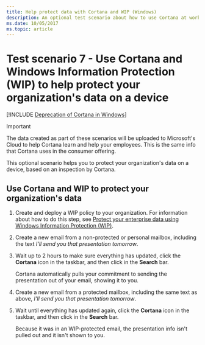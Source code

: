```yaml
---
title: Help protect data with Cortana and WIP (Windows)
description: An optional test scenario about how to use Cortana at work with Windows Information Protection (WIP).
ms.date: 10/05/2017
ms.topic: article
--- 
```


# Test scenario 7 - Use Cortana and Windows Information Protection (WIP) to help protect your organization's data on a device
<!--Using include for Cortana in Windows deprecation -->
[!INCLUDE [Deprecation of Cortana in Windows](./includes/cortana-deprecation.md)] 

>[!IMPORTANT]
>The data created as part of these scenarios will be uploaded to Microsoft's Cloud to help Cortana learn and help your employees. This is the same info that Cortana uses in the consumer offering. 

This optional scenario helps you to protect your organization's data on a device, based on an inspection by Cortana. 

## Use Cortana and WIP to protect your organization's data  

1. Create and deploy a WIP policy to your organization. For information about how to do this step, see [Protect your enterprise data using Windows Information Protection (WIP)](/windows/threat-protection/windows-information-protection/protect-enterprise-data-using-wip). 

2. Create a new email from a non-protected or personal mailbox, including the text _I'll send you that presentation tomorrow_. 

3. Wait up to 2 hours to make sure everything has updated, click the **Cortana** icon in the taskbar, and then click in the **Search** bar. 

    Cortana automatically pulls your commitment to sending the presentation out of your email, showing it to you. 

4. Create a new email from a protected mailbox, including the same text as above, _I'll send you that presentation tomorrow_. 

5. Wait until everything has updated again, click the **Cortana** icon in the taskbar, and then click in the **Search** bar. 

    Because it was in an WIP-protected email, the presentation info isn't pulled out and it isn't shown to you.
